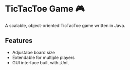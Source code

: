 # TicTacToe Game 🎮

A scalable, object-oriented TicTacToe game written in Java.

## Features
- Adjustabe board size
- Extendable for multiple players
- GUI interface built with jUnit

